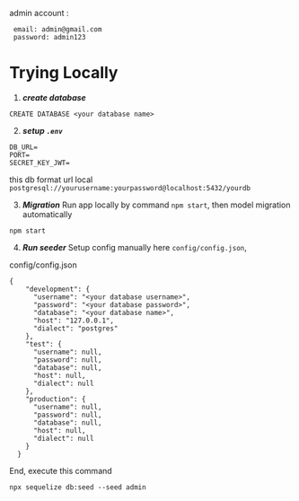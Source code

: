 admin account :

```
 email: admin@gmail.com
 password: admin123
```

# Trying Locally

1. **_create database_**

```
CREATE DATABASE <your database name>
```

2. **_setup `.env`_**

```
DB_URL=
PORT=
SECRET_KEY_JWT=
```

this db format url local
`postgresql://yourusername:yourpassword@localhost:5432/yourdb`

3. **_Migration_**
   Run app locally by command `npm start`, then model migration automatically

```
npm start
```

4. **_Run seeder_**
   Setup config manually here `config/config.json`,

config/config.json

```
{
    "development": {
      "username": "<your database username>",
      "password": "<your database password>",
      "database": "<your database name>",
      "host": "127.0.0.1",
      "dialect": "postgres"
    },
    "test": {
      "username": null,
      "password": null,
      "database": null,
      "host": null,
      "dialect": null
    },
    "production": {
      "username": null,
      "password": null,
      "database": null,
      "host": null,
      "dialect": null
    }
  }
```

End, execute this command

```
npx sequelize db:seed --seed admin
```
